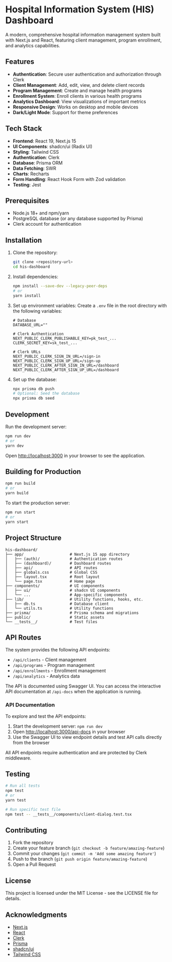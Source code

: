 # Hospital Information System (HIS) Dashboard

A modern, comprehensive hospital information management system built with Next.js and React, featuring client management, program enrollment, and analytics capabilities.

## Features

- **Authentication**: Secure user authentication and authorization through Clerk
- **Client Management**: Add, edit, view, and delete client records
- **Program Management**: Create and manage health programs
- **Enrollment System**: Enroll clients in various health programs
- **Analytics Dashboard**: View visualizations of important metrics
- **Responsive Design**: Works on desktop and mobile devices
- **Dark/Light Mode**: Support for theme preferences

## Tech Stack

- **Frontend**: React 19, Next.js 15
- **UI Components**: shadcn/ui (Radix UI)
- **Styling**: Tailwind CSS
- **Authentication**: Clerk
- **Database**: Prisma ORM
- **Data Fetching**: SWR
- **Charts**: Recharts
- **Form Handling**: React Hook Form with Zod validation
- **Testing**: Jest

## Prerequisites

- Node.js 18+ and npm/yarn
- PostgreSQL database (or any database supported by Prisma)
- Clerk account for authentication

## Installation

1. Clone the repository:
   ```bash
   git clone <repository-url>
   cd his-dashboard
   ```

2. Install dependencies:
   ```bash
   npm install --save-dev --legacy-peer-deps
   # or
   yarn install
   ```

3. Set up environment variables:
   Create a `.env` file in the root directory with the following variables:
   ```
   # Database
   DATABASE_URL=""
   
   # Clerk Authentication
   NEXT_PUBLIC_CLERK_PUBLISHABLE_KEY=pk_test_...
   CLERK_SECRET_KEY=sk_test_...
   
   # Clerk URLs
   NEXT_PUBLIC_CLERK_SIGN_IN_URL=/sign-in
   NEXT_PUBLIC_CLERK_SIGN_UP_URL=/sign-up
   NEXT_PUBLIC_CLERK_AFTER_SIGN_IN_URL=/dashboard
   NEXT_PUBLIC_CLERK_AFTER_SIGN_UP_URL=/dashboard
   ```

4. Set up the database:
   ```bash
   npx prisma db push
   # Optional: Seed the database
   npx prisma db seed
   ```

## Development

Run the development server:

```bash
npm run dev
# or
yarn dev
```

Open [http://localhost:3000](http://localhost:3000) in your browser to see the application.

## Building for Production

```bash
npm run build
# or
yarn build
```

To start the production server:

```bash
npm run start
# or
yarn start
```

## Project Structure

```
his-dashboard/
├── app/                    # Next.js 15 app directory
│   ├── (auth)/             # Authentication routes
│   ├── (dashboard)/        # Dashboard routes
│   ├── api/                # API routes
│   ├── globals.css         # Global CSS
│   ├── layout.tsx          # Root layout
│   └── page.tsx            # Home page
├── components/             # UI components
│   ├── ui/                 # shadcn UI components
│   └── ...                 # App-specific components
├── lib/                    # Utility functions, hooks, etc.
│   ├── db.ts               # Database client
│   └── utils.ts            # Utility functions
├── prisma/                 # Prisma schema and migrations
├── public/                 # Static assets
└── __tests__/              # Test files
```

## API Routes

The system provides the following API endpoints:

- `/api/clients` - Client management
- `/api/programs` - Program management
- `/api/enrollments` - Enrollment management
- `/api/analytics` - Analytics data

The API is documented using Swagger UI. You can access the interactive API documentation at `/api-docs` when the application is running.

### API Documentation

To explore and test the API endpoints:

1. Start the development server: `npm run dev`
2. Open [http://localhost:3000/api-docs](http://localhost:3000/api-docs) in your browser
3. Use the Swagger UI to view endpoint details and test API calls directly from the browser

All API endpoints require authentication and are protected by Clerk middleware.

## Testing

```bash
# Run all tests
npm test
# or
yarn test

# Run specific test file
npm test -- __tests__/components/client-dialog.test.tsx
```

## Contributing

1. Fork the repository
2. Create your feature branch (`git checkout -b feature/amazing-feature`)
3. Commit your changes (`git commit -m 'Add some amazing feature'`)
4. Push to the branch (`git push origin feature/amazing-feature`)
5. Open a Pull Request

## License

This project is licensed under the MIT License - see the LICENSE file for details.

## Acknowledgments

- [Next.js](https://nextjs.org/)
- [React](https://reactjs.org/)
- [Clerk](https://clerk.dev/)
- [Prisma](https://www.prisma.io/)
- [shadcn/ui](https://ui.shadcn.com/)
- [Tailwind CSS](https://tailwindcss.com/)
